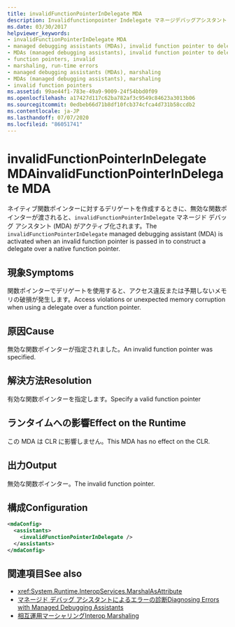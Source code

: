 ```yaml
---
title: invalidFunctionPointerInDelegate MDA
description: Invalidfunctionpointer Indelegate マネージデバッグアシスタント (MDA) を確認します。これは、デリゲートを作成するために無効な関数ポインターが渡された場合に呼び出されます。
ms.date: 03/30/2017
helpviewer_keywords:
- invalidFunctionPointerInDelegate MDA
- managed debugging assistants (MDAs), invalid function pointer to delegates
- MDAs (managed debugging assistants), invalid function pointer to delegates
- function pointers, invalid
- marshaling, run-time errors
- managed debugging assistants (MDAs), marshaling
- MDAs (managed debugging assistants), marshaling
- invalid function pointers
ms.assetid: 99ae44f1-783e-49a9-9009-24f54bbd0f09
ms.openlocfilehash: a17427d117c62ba782af3c9549c84623a3013b06
ms.sourcegitcommit: 0edbeb66d71b8df10fcb374cfca4d731b58ccdb2
ms.contentlocale: ja-JP
ms.lasthandoff: 07/07/2020
ms.locfileid: "86051741"
---
```

# <a name="invalidfunctionpointerindelegate-mda"></a><span data-ttu-id="66bde-103">invalidFunctionPointerInDelegate MDA</span><span class="sxs-lookup"><span data-stu-id="66bde-103">invalidFunctionPointerInDelegate MDA</span></span>
<span data-ttu-id="66bde-104">ネイティブ関数ポインターに対するデリゲートを作成するときに、無効な関数ポインターが渡されると、`invalidFunctionPointerInDelegate` マネージド デバッグ アシスタント (MDA) がアクティブ化されます。</span><span class="sxs-lookup"><span data-stu-id="66bde-104">The `invalidFunctionPointerInDelegate` managed debugging assistant (MDA) is activated when an invalid function pointer is passed in to construct a delegate over a native function pointer.</span></span>  
  
## <a name="symptoms"></a><span data-ttu-id="66bde-105">現象</span><span class="sxs-lookup"><span data-stu-id="66bde-105">Symptoms</span></span>  
 <span data-ttu-id="66bde-106">関数ポインターでデリゲートを使用すると、アクセス違反または予期しないメモリの破損が発生します。</span><span class="sxs-lookup"><span data-stu-id="66bde-106">Access violations or unexpected memory corruption when using a delegate over a function pointer.</span></span>  
  
## <a name="cause"></a><span data-ttu-id="66bde-107">原因</span><span class="sxs-lookup"><span data-stu-id="66bde-107">Cause</span></span>  
 <span data-ttu-id="66bde-108">無効な関数ポインターが指定されました。</span><span class="sxs-lookup"><span data-stu-id="66bde-108">An invalid function pointer was specified.</span></span>  
  
## <a name="resolution"></a><span data-ttu-id="66bde-109">解決方法</span><span class="sxs-lookup"><span data-stu-id="66bde-109">Resolution</span></span>  
 <span data-ttu-id="66bde-110">有効な関数ポインターを指定します。</span><span class="sxs-lookup"><span data-stu-id="66bde-110">Specify a valid function pointer</span></span>  
  
## <a name="effect-on-the-runtime"></a><span data-ttu-id="66bde-111">ランタイムへの影響</span><span class="sxs-lookup"><span data-stu-id="66bde-111">Effect on the Runtime</span></span>  
 <span data-ttu-id="66bde-112">この MDA は CLR に影響しません。</span><span class="sxs-lookup"><span data-stu-id="66bde-112">This MDA has no effect on the CLR.</span></span>  
  
## <a name="output"></a><span data-ttu-id="66bde-113">出力</span><span class="sxs-lookup"><span data-stu-id="66bde-113">Output</span></span>  
 <span data-ttu-id="66bde-114">無効な関数ポインター。</span><span class="sxs-lookup"><span data-stu-id="66bde-114">The invalid function pointer.</span></span>  
  
## <a name="configuration"></a><span data-ttu-id="66bde-115">構成</span><span class="sxs-lookup"><span data-stu-id="66bde-115">Configuration</span></span>  
  
```xml  
<mdaConfig>  
  <assistants>  
    <invalidFunctionPointerInDelegate />  
  </assistants>  
</mdaConfig>  
```  
  
## <a name="see-also"></a><span data-ttu-id="66bde-116">関連項目</span><span class="sxs-lookup"><span data-stu-id="66bde-116">See also</span></span>

- <xref:System.Runtime.InteropServices.MarshalAsAttribute>
- [<span data-ttu-id="66bde-117">マネージド デバッグ アシスタントによるエラーの診断</span><span class="sxs-lookup"><span data-stu-id="66bde-117">Diagnosing Errors with Managed Debugging Assistants</span></span>](diagnosing-errors-with-managed-debugging-assistants.md)
- [<span data-ttu-id="66bde-118">相互運用マーシャリング</span><span class="sxs-lookup"><span data-stu-id="66bde-118">Interop Marshaling</span></span>](../interop/interop-marshaling.md)
